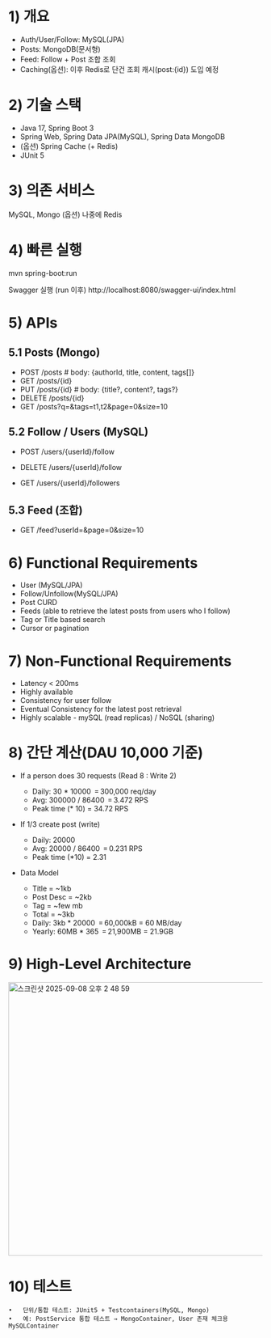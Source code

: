 # 1) 개요

- Auth/User/Follow: MySQL(JPA)
- Posts: MongoDB(문서형)
- Feed: Follow + Post 조합 조회
- Caching(옵션): 이후 Redis로 단건 조회 캐시(post:{id}) 도입 예정

# 2) 기술 스택
   - Java 17, Spring Boot 3
   - Spring Web, Spring Data JPA(MySQL), Spring Data MongoDB
   - (옵션) Spring Cache (+ Redis)
   - JUnit 5

# 3) 의존 서비스

MySQL, Mongo (옵션) 나중에 Redis

# 4) 빠른 실행

mvn spring-boot:run

Swagger 실행 (run 이후)
http://localhost:8080/swagger-ui/index.html

# 5) APIs

## 5.1 Posts (Mongo)

- POST   /posts                # body: {authorId, title, content, tags[]}
- GET    /posts/{id}
- PUT    /posts/{id}           # body: {title?, content?, tags?}
- DELETE /posts/{id}
- GET    /posts?q=&tags=t1,t2&page=0&size=10

## 5.2 Follow / Users (MySQL)

- POST /users/{userId}/follow
- DELETE /users/{userId}/follow

- GET /users/{userId}/followers

## 5.3 Feed (조합)

- GET  /feed?userId=&page=0&size=10


# 6) Functional Requirements
- User (MySQL/JPA)
- Follow/Unfollow(MySQL/JPA)
- Post CURD
- Feeds (able to retrieve the latest posts from users who I follow)
- Tag or Title based search
- Cursor or pagination

# 7) Non-Functional Requirements

  - Latency < 200ms
  - Highly available
  - Consistency for user follow
  - Eventual Consistency for the latest post retrieval
  - Highly scalable - mySQL (read replicas) / NoSQL (sharing)

# 8) 간단 계산(DAU 10,000 기준)

- If a person does 30 requests (Read 8 : Write 2)
  - Daily: 30 * 10000 ‎ = 300,000 req/day
  - Avg: 300000 / 86400 ‎ = 3.472 RPS
  - Peak time (* 10) = 34.72 RPS

- If 1/3 create post (write)
  - Daily: 20000
  - Avg: 20000 / 86400 ‎ = 0.231 RPS
  - Peak time (*10) = 2.31

- Data Model
   - Title = ~1kb
   - Post Desc =  ~2kb
   - Tag = ~few mb
   - Total = ~3kb
   - Daily: 3kb * 20000 ‎ = 60,000kB = 60 MB/day
   - Yearly: 60MB * 365 ‎ = 21,900MB = 21.9GB

# 9) High-Level Architecture

<img width="806" height="541" alt="스크린샷 2025-09-08 오후 2 48 59" src="https://github.com/user-attachments/assets/12894444-50f3-4974-8112-53007c79d592" />

# 10) 테스트
    •	단위/통합 테스트: JUnit5 + Testcontainers(MySQL, Mongo)
    •	예: PostService 통합 테스트 → MongoContainer, User 존재 체크용 MySQLContainer

